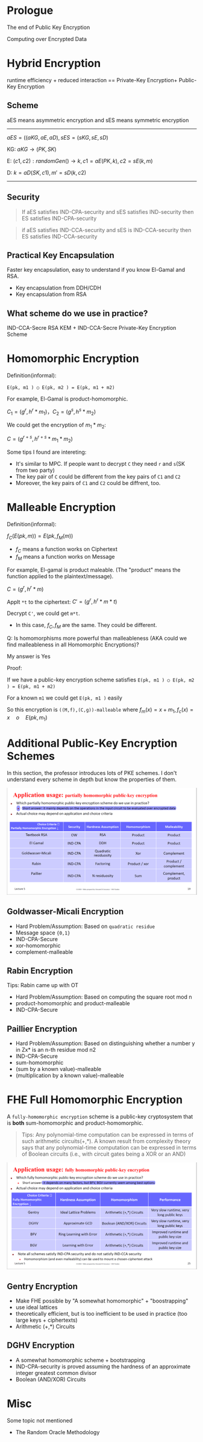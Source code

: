 # Prologue

The end of Public Key Encryption

Computing over Encrypted Data

# Hybrid Encryption
runtime efficiency + reduced interaction  == Private-Key Encryption+ Public-Key Encryption

## Scheme
aES means asymmetric encryption and sES means symmetric encryption

---
$aES=((aKG,aE,aD),sES=(sKG,sE,sD)$

KG: $aKG\rightarrow(PK,SK)$

E: $(c1,c2): randomGen()\rightarrow k, c1=aE(PK,k), c2=sE(k,m)$

D: $k=aD(SK,c1),m'=sD(k,c2)$

---

## Security

> If aES satisfies IND-CPA-security and sES satisfies IND-security then ES satisfies IND-CPA-security

> if aES satisfies IND-CCA-security and sES is IND-CCA-security then ES satisfies IND-CCA-security

## Practical Key Encapsulation
Faster key encapsulation, easy to understand if you know El-Gamal and RSA.
- Key encapsulation from DDH/CDH
- Key encapsulation from RSA

## What scheme do we use in practice?
IND-CCA-Secre RSA KEM + IND-CCA-Secre Private-Key Encryption Scheme

# Homomorphic Encryption
Definition(informal):

`E(pk, m1 ) ○ E(pk, m2 ) = E(pk, m1 + m2)`

For example,  El-Gamal is product-homomorphic.

$C_1 = (g^r,h^r*m_1)，C_2 = (g^s,h^s*m_2)$

We could get the encryption of $m_1*m_2$:

$C=(g^{r+s},h^{r+s}*m_1*m_2)$

Some tips I found are intereting:

- It's similar to MPC. If people want to decrypt `C` they need `r` and `s`(SK from two party)
- The key pair of `C` could be different from the key pairs of `C1` and `C2`
- Moreover, the key pairs of `C1` and `C2` could be diffrent, too.

# Malleable Encryption

Definition(informal):

$f_C(E(pk, m)) = E(pk, f_M(m))$

* $f_C$ means a function works on Ciphertext
* $f_M$ means a function works on Message

For example, El-gamal is product maleable. (The "product" means the function applied to the plaintext/message).

$C=(g^r,h^r*m)$

Applt `*t` to the ciphertext:
$C'=(g^r,h^r*m*t)$

Decrypt `C'`, we could get `m*t`.

- In this case, $f_C,f_M$ are the same. They could be different.

Q: Is homomorphisms more powerful than malleableness (AKA could we find malleableness in all Homomorphic Encryptions)?

My answer is Yes

Proof:

If we have a public-key encryption scheme satisfies `E(pk, m1 ) ○ E(pk, m2 ) = E(pk, m1 + m2)`

For a known `m1` we could get  `E(pk, m1 )` easily

So this encryption is `((M,f),(C,g))-malleable`
where $f_m(x) = x + m_1, f_c(x)= x\quad o\quad E(pk, m_1 )$

# Additional Public-Key Encryption Schemes
In this section, the professor introduces lots of PKE schemes. I don't understand every scheme in depth but know the properties of them.

![1](./HE.png)
## Goldwasser-Micali Encryption
* Hard Problem/Assumption: Based on `quadratic residue`
* Message space `{0,1}`
* IND-CPA-Secure
* xor-homomorphic
* complement-malleable

## Rabin Encryption
Tips: Rabin came up with OT
* Hard Problem/Assumption: Based on computing the square root mod n
* product-homomorphic and product-malleable
* IND-CPA-Secure

## Paillier Encryption
* Hard Problem/Assumption: Based on distinguishing whether a number y in Zx* is an n-th residue mod n2
* IND-CPA-Secure
* sum-homomorphic
* (sum by a known value)-malleable
* (multiplication by a known value)-malleable


# FHE Full Homomorphic Encryption
A `fully-homomorphic encryption` scheme is a public-key cryptosystem that is **both** sum-homomorphic and product-homomorphic.

> Tips: Any polynomial-time computation can be expressed in terms
of such arithmetic circuits(+,*).
> A known result from complexity theory says that any polynomial-time computation can be expressed in terms of Boolean circuits (i.e., with circuit gates being a XOR or an AND)

![FHE](./FHE.png)

## Gentry Encryption
* Make FHE possible by "A somewhat homomorphic" + "boostrapping" 
* use ideal lattices
* theoretically efficient, but is too inefficient to be used in practice (too large keys + ciphertexts)
* Arithmetic (+,*) Circuits

## DGHV Encryption

- A somewhat homomorphic scheme + bootstrapping
- IND-CPA-security is proved assuming the hardness of an approximate integer greatest common divisor
- Boolean (AND/XOR) Circuits


# Misc
Some topic not mentioned
- The Random Oracle Methodology
